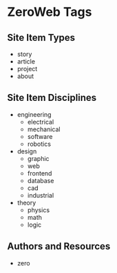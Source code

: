 # ZeroWeb Tags

## Site Item Types

- story
- article
- project
- about

## Site Item Disciplines

+ engineering
    - electrical
    - mechanical
    - software
    - robotics
+ design
    - graphic
    - web
    - frontend
    - database
    - cad
    - industrial
+ theory
    - physics
    - math
    - logic

## Authors and Resources

- zero